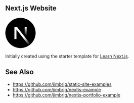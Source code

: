 ## Next.js Website

![](https://raw.githubusercontent.com/vercel/vercel/main/packages/frameworks/logos/next.svg)

Initially created using the starter template for [Learn Next.js](https://nextjs.org/learn).

## See Also

- <https://github.com/jimbrig/static-site-examples>
- <https://github.com/jimbrig/nextjs-example>
- <https://github.com/jimbrig/nextjs-portfolio-example>
